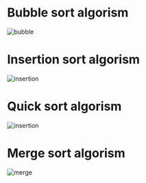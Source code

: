 # Bubble sort algorism

![bubble](https://user-images.githubusercontent.com/26092150/43154803-a0e39146-8f43-11e8-9153-3b7f972e01e7.JPG)

# Insertion sort algorism

![insertion](https://user-images.githubusercontent.com/26092150/43079510-4d8b0058-8e5b-11e8-9c44-7f54dfd5af98.JPG)

# Quick sort algorism

![insertion](https://user-images.githubusercontent.com/26092150/43079697-c771cc76-8e5b-11e8-9589-658eb0db3a22.JPG)

# Merge sort algorism

![merge](https://khan4019.github.io/front-end-Interview-Questions/images/mergeSort.gif)

